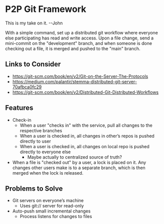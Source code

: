 # P2P Git Framework #

This is my take on it. --John

With a simple command, set up a distributed git workflow where everyone else
participating has read and write access. Upon a file change, send a
mini-commit on the "development" branch, and when someone is done checking out
a file, it is merged and pushed to the "main" branch.

## Links to Consider ##

- <https://git-scm.com/book/en/v2/Git-on-the-Server-The-Protocols>
- <https://medium.com/palantir/stemma-distributed-git-server-70afbca0fc29>
- <https://git-scm.com/book/en/v2/Distributed-Git-Distributed-Workflows>


## Features ##

- Check-in
  - When a user "checks in" with the service, pull all changes to the
    respective branches
  - When a user is checked in, all changes in other’s repos is pushed directly
    to user
  - When a user is checked in, all changes on local repo is pushed directly to
    everyone else
    - Maybe actually to centralized source of truth?
- When a file is "checked out" by a user, a lock is placed on it. Any changes
  other users make is to a separate branch, which is then merged when the lock
  is released.

## Problems to Solve ##

- Git servers on everyone’s machine
  - Uses git:// server for read-only
- Auto-push small incremental changes
  - Process listens for changes to files
